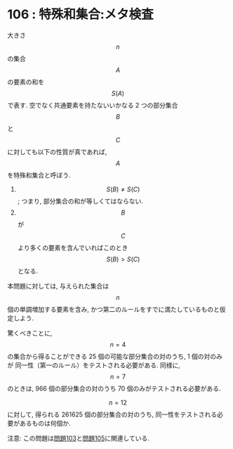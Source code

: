 # 106 : 特殊和集合:メタ検査

大きさ$$n$$の集合$$A$$の要素の和を$$S(A)$$で表す. 空でなく共通要素を持たないいかなる 2 つの部分集合$$B$$と$$C$$に対しても以下の性質が真であれば,$$A$$を特殊和集合と呼ぼう.

1. $$S(B) ≠ S(C)$$; つまり, 部分集合の和が等しくてはならない.
2. $$B$$が$$C$$より多くの要素を含んでいればこのとき$$S(B) > S(C)$$となる.

本問題に対しては, 与えられた集合は$$n$$個の単調増加する要素を含み, かつ第二のルールをすでに満たしているものと仮定しよう.

驚くべきことに,$$n = 4$$の集合から得ることができる 25 個の可能な部分集合の対のうち, 1 個の対のみが 同一性（第一のルール）をテストされる必要がある. 同様に,$$n = 7$$のときは, 966 個の部分集合の対のうち 70 個のみがテストされる必要がある.

$$n = 12$$に対して, 得られる 261625 個の部分集合の対のうち, 同一性をテストされる必要があるものは何個か.

注意: この問題は[問題103](p103.md)と[問題105](p105.md)に関連している.
